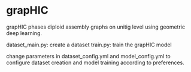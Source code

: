 # grapHIC
grapHIC phases diploid assembly graphs on unitig level using geometric deep learning.

dataset_main.py: create a dataset
train.py: train the grapHIC model

change parameters in dataset_config.yml and model_config.yml to configure dataset creation and model training according to preferences.
